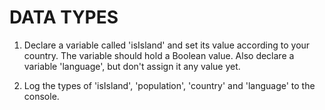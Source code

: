 # DATA TYPES

1. Declare a variable called 'isIsland' and set its value according to your country.
    The variable should hold a Boolean value.
    Also declare a variable 'language', but don't assign it any value yet.

2. Log the types of 'isIsland', 'population', 'country' and 'language' to the       console.

